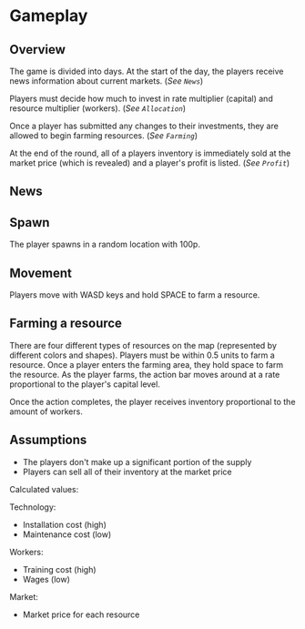 # Gameplay

## Overview

The game is divided into days. At the start of the day, the players receive news information about current markets. (*See `News`*)

Players must decide how much to invest in rate multiplier (capital) and resource multiplier (workers). (*See `Allocation`*)

Once a player has submitted any changes to their investments, they are allowed to begin farming resources. (*See `Farming`*)

At the end of the round, all of a players inventory is immediately sold at the market price (which is revealed) and a player's profit is listed. (*See `Profit`*)

## News



## Spawn

The player spawns in a random location with 100p.

## Movement

Players move with WASD keys and hold SPACE to farm a resource.

## Farming a resource

There are four different types of resources on the map (represented by different colors and shapes).
Players must be within 0.5 units to farm a resource.
Once a player enters the farming area, they hold space to farm the resource.
As the player farms, the action bar moves around at a rate proportional to the player's capital level.

Once the action completes, the player receives inventory proportional to the amount of workers.


## Assumptions

* The players don't make up a significant portion of the supply
* Players can sell all of their inventory at the market price



Calculated values:

Technology:
* Installation cost (high)
* Maintenance cost (low)

Workers:
* Training cost (high)
* Wages (low)

Market:
* Market price for each resource
